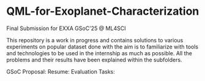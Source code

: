 # QML-for-Exoplanet-Characterization
Final Submission for EXXA GSoC'25 @ ML4SCI

This repository is a work in progress and contains solutions to various experiments on popular dataset done with the aim is to familiarize with tools and technologies to be used in the internship as much as possible.
All the problems and their results have been explained within the subfolders.

GSoC Proposal: 
Resume: 
Evaluation Tasks: 